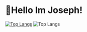 # 👋Hello Im Joseph!


[![Top Langs](https://github-readme-stats.vercel.app/api/top-langs/?username=JosephLiao542211)](https://github.com/anuraghazra/github-readme-stats)
![Top Langs](https://github-readme-stats.vercel.app/api/top-langs/?username=JosephLiao542211&exclude_repo=GMTK2023github-readme-stats,anuraghazra.github.io)
